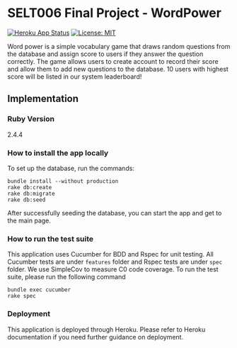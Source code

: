 # SELT006 Final Project - WordPower

[![Heroku App Status](http://heroku-shields.herokuapp.com/selt18project-g006-sprint3)](https://selt18project-g006-sprint3.herokuapp.com)
[![License: MIT](https://img.shields.io/badge/License-MIT-yellow.svg)](https://opensource.org/licenses/MIT)

Word power is a simple vocabulary game that draws random questions from the database and 
assign score to users if they answer the question correctly. The game allows users to create account 
to record their score and allow them to add new questions to the database. 10 users with highest
score will be listed in our system leaderboard!

## Implementation

### Ruby Version

2.4.4

###  How to install the app locally

To set up the database, run the commands:

```
bundle install --without production
rake db:create
rake db:migrate
rake db:seed
```

After successfully seeding the database, you can start the app and get to the main page. 


### How to run the test suite

This application uses Cucumber for BDD and Rspec for unit testing. All Cucumber tests are under
`features` folder and Rspec tests are under `spec` folder. We use SimpleCov to measure C0 code coverage. To run 
the test suite, please run the following command

```
bundle exec cucumber 
rake spec
```

### Deployment

This application is deployed through Heroku. Please refer to Heroku documentation if you need 
further guidance on deployment.

